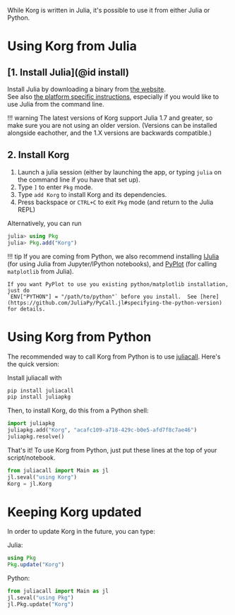 While Korg is written in Julia, it's possible to use it from either Julia or Python.

# Using Korg from Julia

## [1. Install Julia](@id install)
Install Julia by downloading a binary from [the website](https://julialang.org/downloads/).  
See also [the platform specific instructions](https://julialang.org/downloads/platform/), especially
if you would like to use Julia from the command line.  

!!! warning
    The latest versions of Korg support Julia 1.7 and greater, so make sure you are not using an 
    older version.  (Versions can be installed alongside eachother, and the 1.X versions are 
    backwards compatible.)

## 2. Install Korg

1. Launch a julia session (either by launching the app, or typing `julia` on the command line if you have that set up). 
2. Type `]` to enter `Pkg` mode.
3. Type `add Korg` to install Korg and its dependencies.
4. Press backspace or `CTRL+C` to exit `Pkg` mode (and return to the Julia REPL)

Alternatively, you can run
```julia
julia> using Pkg
julia> Pkg.add("Korg")
```

!!! tip
    If you are coming from Python, we also recommend installing 
    [IJulia](https://github.com/JuliaLang/IJulia.jl) (for using Julia from Jupyter/IPython 
    notebooks), and [PyPlot](https://github.com/JuliaPy/PyPlot.jl) (for calling `matplotlib` from 
    Julia). 

    If you want PyPlot to use you existing python/matplotlib installation, just do 
    `ENV["PYTHON"] = "/path/to/python"` before you install.  See [here](https://github.com/JuliaPy/PyCall.jl#specifying-the-python-version)
    for details.

# Using Korg from Python
The recommended way to call Korg from Python is to use [juliacall](https://pypi.org/project/juliacall/).
Here's the quick version:

Install juliacall with
```bash
pip install juliacall
pip install juliapkg
```
Then, to install Korg, do this from a Python shell:
```python
import juliapkg
juliapkg.add("Korg", "acafc109-a718-429c-b0e5-afd7f8c7ae46")
juliapkg.resolve()
```
That's it! To use Korg from Python, just put these lines at the top of your script/notebook.
```python
from juliacall import Main as jl
jl.seval("using Korg")
Korg = jl.Korg
```

# Keeping Korg updated
In order to update Korg in the future, you can type:

Julia:
```julia
using Pkg
Pkg.update("Korg")
```

Python:
```python
from juliacall import Main as jl
jl.seval("using Pkg")
jl.Pkg.update("Korg")
```